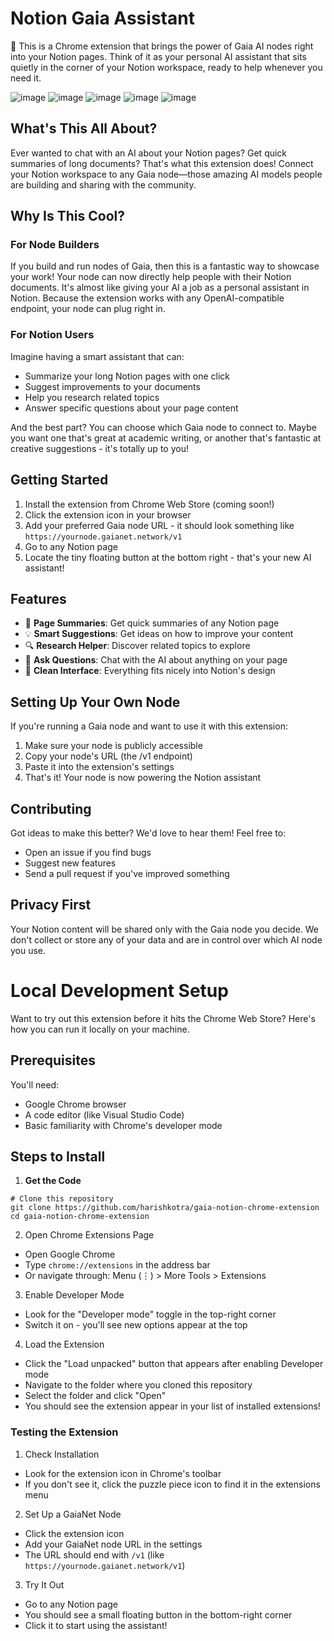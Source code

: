 # Notion Gaia Assistant

👋 This is a Chrome extension that brings the power of Gaia AI nodes right into your Notion pages. Think of it as your personal AI assistant that sits quietly in the corner of your Notion workspace, ready to help whenever you need it.

![image](https://github.com/user-attachments/assets/5b60a516-46e2-4a22-a54f-f66bad3fbeaa)
![image](https://github.com/user-attachments/assets/c3e63a49-85dd-4186-9d88-1ce7a53a89c3)
![image](https://github.com/user-attachments/assets/7e55ef86-6c4e-49cd-a043-b360d6fc8bf8)
![image](https://github.com/user-attachments/assets/2e77def1-2a39-4729-a005-9c82cba9ef32)
![image](https://github.com/user-attachments/assets/ae1d2161-07fc-4613-8edc-91a984adb834)

## What's This All About?

Ever wanted to chat with an AI about your Notion pages? Get quick summaries of long documents? That's what this extension does! Connect your Notion workspace to any Gaia node—those amazing AI models people are building and sharing with the community.

## Why Is This Cool?

### For Node Builders
If you build and run nodes of Gaia, then this is a fantastic way to showcase your work! Your node can now directly help people with their Notion documents. It's almost like giving your AI a job as a personal assistant in Notion. Because the extension works with any OpenAI-compatible endpoint, your node can plug right in.

### For Notion Users
Imagine having a smart assistant that can:
- Summarize your long Notion pages with one click
- Suggest improvements to your documents
- Help you research related topics
- Answer specific questions about your page content

And the best part? You can choose which Gaia node to connect to. Maybe you want one that's great at academic writing, or another that's fantastic at creative suggestions - it's totally up to you!

## Getting Started

1. Install the extension from Chrome Web Store (coming soon!)
2. Click the extension icon in your browser
3. Add your preferred Gaia node URL - it should look something like `https://yournode.gaianet.network/v1`
4. Go to any Notion page
5. Locate the tiny floating button at the bottom right - that's your new AI assistant!

## Features

- 🎯 **Page Summaries**: Get quick summaries of any Notion page
- 💡 **Smart Suggestions**: Get ideas on how to improve your content
- 🔍 **Research Helper**: Discover related topics to explore
- 💬 **Ask Questions**: Chat with the AI about anything on your page
- 🎨 **Clean Interface**: Everything fits nicely into Notion's design

## Setting Up Your Own Node

If you're running a Gaia node and want to use it with this extension:
1. Make sure your node is publicly accessible
2. Copy your node's URL (the /v1 endpoint)
3. Paste it into the extension's settings
4. That's it! Your node is now powering the Notion assistant

## Contributing

Got ideas to make this better? We'd love to hear them! Feel free to:
- Open an issue if you find bugs
- Suggest new features
- Send a pull request if you've improved something

## Privacy First

Your Notion content will be shared only with the Gaia node you decide. We don't collect or store any of your data and are in control over which AI node you use.

# Local Development Setup

Want to try out this extension before it hits the Chrome Web Store? Here's how you can run it locally on your machine.

## Prerequisites

You'll need:
- Google Chrome browser
- A code editor (like Visual Studio Code)
- Basic familiarity with Chrome's developer mode

## Steps to Install

1. **Get the Code**
  ```
  # Clone this repository
  git clone https://github.com/harishkotra/gaia-notion-chrome-extension
  cd gaia-notion-chrome-extension
  ```

2. Open Chrome Extensions Page
- Open Google Chrome
- Type `chrome://extensions` in the address bar
- Or navigate through: Menu (⋮) > More Tools > Extensions

3. Enable Developer Mode
- Look for the "Developer mode" toggle in the top-right corner
- Switch it on - you'll see new options appear at the top

4. Load the Extension
- Click the "Load unpacked" button that appears after enabling Developer mode
- Navigate to the folder where you cloned this repository
- Select the folder and click "Open"
- You should see the extension appear in your list of installed extensions!

### Testing the Extension

1. Check Installation
- Look for the extension icon in Chrome's toolbar
- If you don't see it, click the puzzle piece icon to find it in the extensions menu

2. Set Up a GaiaNet Node
- Click the extension icon
- Add your GaiaNet node URL in the settings
- The URL should end with `/v1` (like `https://yournode.gaianet.network/v1`)

3. Try It Out
- Go to any Notion page
- You should see a small floating button in the bottom-right corner
- Click it to start using the assistant!
